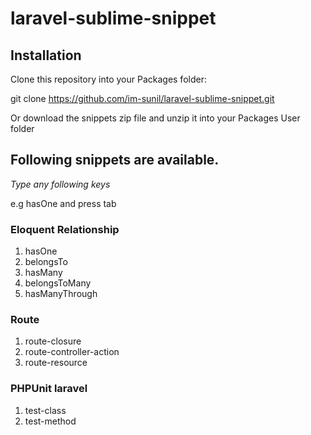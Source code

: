 # laravel-sublime-snippet

## Installation

Clone this repository into your Packages folder:

git clone https://github.com/im-sunil/laravel-sublime-snippet.git

Or download the snippets zip file and unzip it into your Packages User folder

## Following snippets are available.

_Type any following keys_

e.g hasOne and press tab

### Eloquent Relationship

1. hasOne
2. belongsTo
3. hasMany
4. belongsToMany
5. hasManyThrough

### Route

1. route-closure
2. route-controller-action
3. route-resource

### PHPUnit laravel

1. test-class
2. test-method
